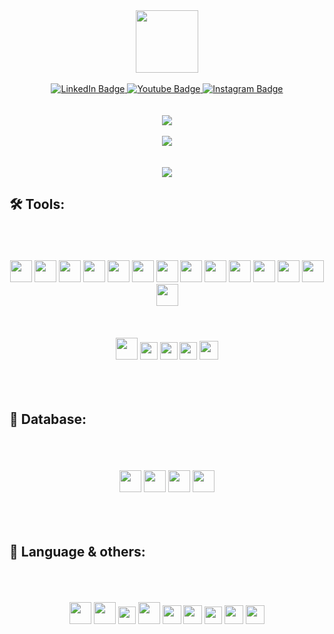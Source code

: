 <div id="header" align="center">
  <img src="https://media.giphy.com/media/M9gbBd9nbDrOTu1Mqx/giphy.gif" width="100"/>
</div>
<br>
<div id="badges" align="center">
  <a href="https://www.linkedin.com/in/piush-bose-a0b586235">
    <img src="https://img.shields.io/badge/LinkedIn-blue?style=for-the-badge&logo=linkedin&logoColor=white" alt="LinkedIn Badge"/>
  </a>
  <a href="https://www.youtube.com/c/DualTechGaming">
    <img src="https://img.shields.io/badge/YouTube-red?style=for-the-badge&logo=youtube&logoColor=white" alt="Youtube Badge"/>
  </a>
  <a href="https://www.instagram.com/p_i_u_s_h_._b_o_s_e/">
    <img src="https://img.shields.io/badge/Instagram-E4405F?style=for-the-badge&logo=instagram&logoColor=white" alt="Instagram Badge"/>
  </a>
</div>
<br>
<br>
<div id="stats" align="center"> 
  <img src="https://github-readme-stats.vercel.app/api?username=dtg-lucifer">
  <br>
  <br>
  <img src="http://github-readme-streak-stats.herokuapp.com?user=dtg-lucifer&theme=light&background=ffffff">
</div>
<br>
<br>
<div align="center">
  <img src="http://ForTheBadge.com/images/badges/built-with-love.svg">
</div>

## 🛠 **Tools:**
<br>
<br>
<br>
<div align="center">
  <img height="35" src="https://cdn.jsdelivr.net/gh/devicons/devicon/icons/react/react-original-wordmark.svg" />
  <img height="35" src="https://cdn.jsdelivr.net/gh/devicons/devicon/icons/redux/redux-original.svg" />
  <img height="35" src="https://cdn.jsdelivr.net/gh/devicons/devicon/icons/nextjs/nextjs-original.svg" />
  <img height="35" src="https://cdn.jsdelivr.net/gh/devicons/devicon/icons/nestjs/nestjs-plain.svg" />
  <img height="35" src="https://cdn.jsdelivr.net/gh/devicons/devicon/icons/flutter/flutter-original.svg" />
  <img height="35" src="https://cdn.jsdelivr.net/gh/devicons/devicon/icons/spring/spring-original.svg" />
  <img height="35" src="https://cdn.jsdelivr.net/gh/devicons/devicon/icons/bootstrap/bootstrap-original.svg" />
  <img height="35" src="https://cdn.jsdelivr.net/gh/devicons/devicon/icons/sass/sass-original.svg" />
  <img height="35" src="https://cdn.jsdelivr.net/gh/devicons/devicon/icons/tailwindcss/tailwindcss-plain.svg" />
  <img height="35" src="https://cdn.jsdelivr.net/gh/devicons/devicon/icons/express/express-original-wordmark.svg" />
  <img height="35" src="https://cdn.jsdelivr.net/gh/devicons/devicon/icons/git/git-original.svg" />
  <img height="35" src="https://cdn.jsdelivr.net/gh/devicons/devicon/icons/jquery/jquery-original-wordmark.svg" />
  <img height="35" src="https://cdn.jsdelivr.net/gh/devicons/devicon/icons/materialui/materialui-original.svg" />
  <img height="35" src="https://cdn.jsdelivr.net/gh/devicons/devicon/icons/socketio/socketio-original.svg" />
</div>
<br>
<br>
<br>
<div align="center">
  <img height="35" src="https://cdn.jsdelivr.net/gh/devicons/devicon/icons/threejs/threejs-original.svg" />
  <img height="28" src="https://cdn.jsdelivr.net/gh/devicons/devicon/icons/typescript/typescript-original.svg" />
  <img height="28" src="https://cdn.jsdelivr.net/gh/devicons/devicon/icons/vscode/vscode-original.svg" />
  <img height="28" src="https://cdn.jsdelivr.net/gh/devicons/devicon/icons/figma/figma-original.svg" />
  <img height="30" src="https://cdn.jsdelivr.net/gh/devicons/devicon/icons/jetbrains/jetbrains-original.svg" />
</div>

<br>
<br>
<br>

## 📑 **Database:**
<br>
<br>
<br>
<div align="center">
  <img height="35" src="https://cdn.jsdelivr.net/gh/devicons/devicon/icons/firebase/firebase-plain.svg" />
  <img height="35" src="https://cdn.jsdelivr.net/gh/devicons/devicon/icons/mongodb/mongodb-original-wordmark.svg" />
  <img height="35" src="https://cdn.jsdelivr.net/gh/devicons/devicon/icons/mysql/mysql-original-wordmark.svg" />
  <img height="35" src="https://cdn.jsdelivr.net/gh/devicons/devicon/icons/postgresql/postgresql-original.svg" />
</div>
<br>      
<br>      
<br>

## 💜 **Language & others:**
<br>
<br>
<br>
<div align="center">
  <img height="35" src="https://cdn.jsdelivr.net/gh/devicons/devicon/icons/html5/html5-original-wordmark.svg" />
  <img height="35" src="https://cdn.jsdelivr.net/gh/devicons/devicon/icons/css3/css3-original-wordmark.svg" />
  <img height="28" src="https://cdn.jsdelivr.net/gh/devicons/devicon/icons/javascript/javascript-original.svg" />
  <img height="35" src="https://cdn.jsdelivr.net/gh/devicons/devicon/icons/java/java-original.svg" />
  <img height="30" src="https://cdn.jsdelivr.net/gh/devicons/devicon/icons/dart/dart-original.svg" />
  <img height="30" src="https://cdn.jsdelivr.net/gh/devicons/devicon/icons/graphql/graphql-plain.svg" />
  <img height="28" src="https://cdn.jsdelivr.net/gh/devicons/devicon/icons/kotlin/kotlin-original.svg" />
  <img height="30" src="https://cdn.jsdelivr.net/gh/devicons/devicon/icons/php/php-original.svg" />
  <img height="30" src="https://cdn.jsdelivr.net/gh/devicons/devicon/icons/python/python-original-wordmark.svg" />
</div>
